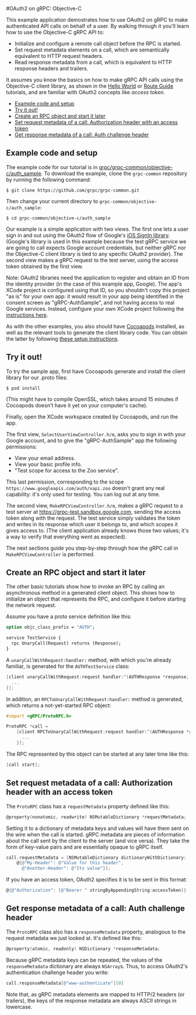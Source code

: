 #OAuth2 on gRPC: Objective-C

This example application demostrates how to use OAuth2 on gRPC to make authenticated API calls on
behalf of a user. By walking through it you'll learn how to use the Objective-C gRPC API to:

- Initialize and configure a remote call object before the RPC is started.
- Set request metadata elements on a call, which are semantically equivalent to HTTP request
headers.
- Read response metadata from a call, which is equivalent to HTTP response headers and trailers.

It assumes you know the basics on how to make gRPC API calls using the Objective-C client library,
as shown in the [Hello World](https://github.com/grpc/grpc-common/tree/master/objective-c/helloworld)
or [Route Guide](https://github.com/grpc/grpc-common/tree/master/objective-c/route_guide) tutorials,
and are familiar with OAuth2 concepts like _access token_.

- [Example code and setup](#setup)
- [Try it out!](#try)
- [Create an RPC object and start it later](#rpc-object)
- [Set request metadata of a call: Authorization header with an access token](#request-metadata)
- [Get response metadata of a call: Auth challenge header](#response-metadata)

<a name="setup"></a>
## Example code and setup

The example code for our tutorial is in [grpc/grpc-common/objective-c/auth_sample](https://github.com/grpc/grpc-common/tree/master/objective-c/auth_sample).
To download the example, clone the `grpc-common` repository by running the following command:
```shell
$ git clone https://github.com/grpc/grpc-common.git
```

Then change your current directory to `grpc-common/objective-c/auth_sample`:
```shell
$ cd grpc-common/objective-c/auth_sample
```

Our example is a simple application with two views. The first one lets a user sign in and out using
the OAuth2 flow of Google's [iOS SignIn library](https://developers.google.com/identity/sign-in/ios/).
(Google's library is used in this example because the test gRPC service we are going to call expects
Google account credentials, but neither gRPC nor the Objective-C client library is tied to any
specific OAuth2 provider). The second view makes a gRPC request to the test server, using the
access token obtained by the first view.

Note: OAuth2 libraries need the application to register and obtain an ID from the identity provider
(in the case of this example app, Google). The app's XCode project is configured using that ID, so
you shouldn't copy this project "as is" for your own app: it would result in your app being
identified in the consent screen as "gRPC-AuthSample", and not having access to real Google
services. Instead, configure your own XCode project following the [instructions here](https://developers.google.com/identity/sign-in/ios/).

As with the other examples, you also should have [Cocoapods](https://cocoapods.org/#install)
installed, as well as the relevant tools to generate the client library code. You can obtain the
latter by following [these setup instructions](https://github.com/grpc/homebrew-grpc).


<a name="try"></a>
## Try it out!

To try the sample app, first have Cocoapods generate and install the client library for our .proto
files:

```shell
$ pod install
```

(This might have to compile OpenSSL, which takes around 15 minutes if Cocoapods doesn't have it yet
on your computer's cache).

Finally, open the XCode workspace created by Cocoapods, and run the app.

The first view, `SelectUserViewController.h/m`, asks you to sign in with your Google account, and to
give the "gRPC-AuthSample" app the following permissions:

- View your email address.
- View your basic profile info.
- "Test scope for access to the Zoo service".

This last permission, corresponding to the scope `https://www.googleapis.com/auth/xapi.zoo` doesn't
grant any real capability: it's only used for testing. You can log out at any time.

The second view, `MakeRPCViewController.h/m`, makes a gRPC request to a test server at
https://grpc-test.sandbox.google.com, sending the access token along with the request. The test
service simply validates the token and writes in its response which user it belongs to, and which
scopes it gives access to. (The client application already knows those two values; it's a way to
verify that everything went as expected).

The next sections guide you step-by-step through how the gRPC call in `MakeRPCViewController` is
performed.

<a name="rpc-object"></a>
## Create an RPC object and start it later

The other basic tutorials show how to invoke an RPC by calling an asynchronous method in a generated
client object. This shows how to initialize an object that represents the RPC, and configure it
before starting the network request.

Assume you have a proto service definition like this:

```protobuf
option objc_class_prefix = "AUTH";

service TestService {
  rpc UnaryCall(Request) returns (Response);
}
```

A `unaryCallWithRequest:handler:` method, with which you're already familiar, is generated for the
`AUTHTestService` class:

```objective-c
[client unaryCallWithRequest:request handler:^(AUTHResponse *response, NSError *error) {
  ...
}];
```

In addition, an `RPCToUnaryCallWithRequest:handler:` method is generated, which returns a
not-yet-started RPC object:

```objective-c
#import <gRPC/ProtoRPC.h>

ProtoRPC *call =
    [client RPCToUnaryCallWithRequest:request handler:^(AUTHResponse *response, NSError *error) {
      ...
    }];
```

The RPC represented by this object can be started at any later time like this:

```objective-c
[call start];
```

<a name="request-metadata"></a>
## Set request metadata of a call: Authorization header with an access token

The `ProtoRPC` class has a `requestMetadata` property defined like this:

```objective-c
@property(nonatomic, readwrite) NSMutableDictionary *requestMetadata;
```

Setting it to a dictionary of metadata keys and values will have them sent on the wire when the call
is started. gRPC metadata are pieces of information about the call sent by the client to the server
(and vice versa). They take the form of key-value pairs and are essentially opaque to gRPC itself.

```objective-c
call.requestMetadata = [NSMutableDictionary dictionaryWithDictionary:
    @{@"My-Header": @"Value for this header",
      @"Another-Header": @"Its value"}];
```

If you have an access token, OAuth2 specifies it is to be sent in this format:

```objective-c
@{@"Authorization": [@"Bearer " stringByAppendingString:accessToken]}
```

<a name="response-metadata"></a>
## Get response metadata of a call: Auth challenge header

The `ProtoRPC` class also has a `responseMetadata` property, analogous to the request metadata we
just looked at. It's defined like this:

```objective-c
@property(atomic, readonly) NSDictionary *responseMetadata;
```

Because gRPC metadata keys can be repeated, the values of the `responseMetadata` dictionary are
always `NSArray`s. Thus, to access OAuth2's authentication challenge header you write:

```objective-c
call.responseMetadata[@"www-authenticate"][0]
```

Note that, as gRPC metadata elements are mapped to HTTP/2 headers (or trailers), the keys of the
response metadata are always ASCII strings in lowercase.
